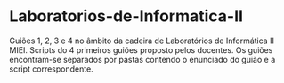 # Laboratorios-de-Informatica-II
Guiões 1, 2, 3 e 4 no âmbito da cadeira de Laboratórios de Informática II MIEI.
Scripts do 4 primeiros guiões proposto pelos docentes. Os guiões encontram-se separados por pastas contendo o enunciado do guião e a script correspondente.  
